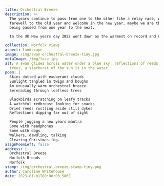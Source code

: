 ```yaml
---
title: Orchestral Breeze
description: >+
  The years continue to pass from one to the other like a relay race, we say
  farewell to the old year and welcome in the new year, maybe we are the battens
  being passed from one year to the next.

  In the UK New years day 2022 went down as the warmest on record and many took advantage of this, it was reported some even had barbeques. Most just took to their feet to get out and enjoy the unusually warm winter's day, the southerly winds brought the warmer air and cleared heads of the last remnants of ‘Christmas fog.’ 

collection: Norfolk Views
aspect: landscape
image: /img/swan-orchestral-breeze-tiny.jpg
metaImage: /img/face.jpg
alt: A swan glides across water under a blue sky, reflections of reeds and
  trees, a starburst of the sun is in the water.
poem: |
  Skies dotted with exuberant clouds
  Sunlight tangled in twigs and boughs
  An unusually warm orchestral breeze
  Serenading through leafless trees

  Blackbirds scratching on leafy tracks
  A watchful redbreast looking for snacks
  Dried reeds rustling aside still dykes 
  Reflections dipping far out of sight

  People jogging a new years mantra
  Some with headphones 
  Some with dogs
  Walkers, dawdling, talking
  Clearing Christmas fog.
alignPoemLeft: false
address: |-
  Orchestral Breeze
  Norfolk Broads
  Norfolk
stamp: /img/orchestral-breeze-stamp-tiny.png
author: Caroline Whitehouse
date: 2023-01-01T08:00:03.586Z
---
```

